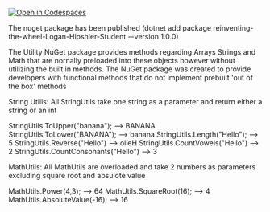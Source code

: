 [![Open in Codespaces](https://classroom.github.com/assets/launch-codespace-f4981d0f882b2a3f0472912d15f9806d57e124e0fc890972558857b51b24a6f9.svg)](https://classroom.github.com/open-in-codespaces?assignment_repo_id=9831602)

The nuget package has been published
(dotnet add package reinventing-the-wheel-Logan-Hipshier-Student --version 1.0.0)

The Utility NuGet package provides methods regarding Arrays Strings and Math that are nornally preloaded into these objects however without utilizing the built in methods.
The NuGet package was created to provide developers with functional methods that do not implement prebuilt 'out of the box' methods

String Utilis:
All StringUtils take one string as a parameter and return either a string or an int

StringUtils.ToUpper("banana"); --> BANANA
StringUtils.ToLower("BANANA"); --> banana
StringUtils.Length("Hello"); --> 5
StringUtils.Reverse("Hello") --> olleH
StringUtils.CountVowels("Hello") --> 2
StringUtils.CountConsonants("Hello") --> 3


MathUtils:
All MathUtils are overloaded and take 2 numbers as parameters excluding square root and absulote value

MathUtils.Power(4,3); --> 64
MathUtils.SquareRoot(16); --> 4
MathUtils.AbsoluteValue(-16); --> 16


